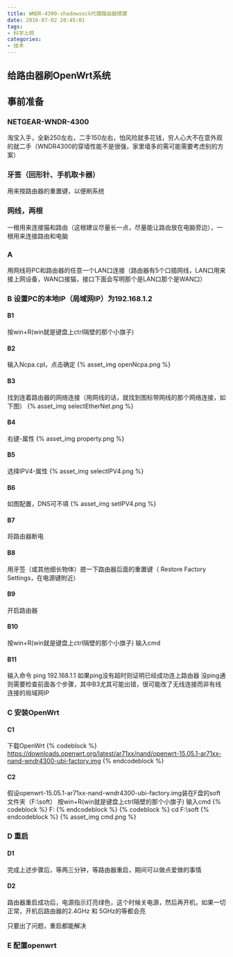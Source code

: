 ```yaml
---
title: WNDR-4300-shadowsock代理路由器搭建
date: 2016-07-02 20:45:01
tags:
- 科学上网
categories:
- 技术
---
```

## 给路由器刷OpenWrt系统

## 事前准备
###  NETGEAR-WNDR-4300
淘宝入手，全新250左右，二手150左右，怕风险就多花钱，穷人心大不在意外观的就二手（WNDR4300的穿墙性能不是很强，家里墙多的需可能需要考虑别的方案）
### 牙签（回形针、手机取卡器）
用来按路由器的重置键，以便刷系统
### 网线，两根
一根用来连接猫和路由（这根建议尽量长一点，尽量能让路由放在电脑旁边），一根用来连接路由和电脑


### A 
用网线将PC和路由器的任意一个LAN口连接（路由器有5个口插网线，LAN口用来接上网设备，WAN口接猫，接口下面会写明那个是LAN口那个是WAN口）

### B 设置PC的本地IP（局域网IP）为192.168.1.2
#### B1 
按win+R(win就是键盘上ctrl隔壁的那个小旗子)
#### B2 
输入Ncpa.cpl，点击确定
{% asset_img openNcpa.png %}
#### B3
找到连着路由器的网络连接（用网线的话，就找到图标带网线的那个网络连接，如下图）
{% asset_img selectEtherNet.png %}
#### B4 
右键-属性
{% asset_img property.png %}
#### B5 
选择IPV4-属性
{% asset_img selectIPV4.png %}
#### B6 
如图配置，DNS可不填
{% asset_img setIPV4.png %}
#### B7 
将路由器断电
#### B8 
用牙签（或其他细长物体）摁一下路由器后面的重置键（ Restore Factory Settings，在电源键附近）
#### B9 
开启路由器
#### B10
按win+R(win就是键盘上ctrl隔壁的那个小旗子) 输入cmd
#### B11 
输入命令
ping 192.168.1.1
如果ping没有超时则证明已经成功连上路由器
没ping通则需要检查前面各个步骤，其中B3尤其可能出错，很可能改了无线连接而非有线连接的局域网IP

### C 安装OpenWrt
#### C1
下载OpenWrt
{% codeblock %}
https://downloads.openwrt.org/latest/ar71xx/nand/openwrt-15.05.1-ar71xx-nand-wndr4300-ubi-factory.img
{% endcodeblock %}
#### C2
假设openwrt-15.05.1-ar71xx-nand-wndr4300-ubi-factory.img装在F盘的soft文件夹（F:\soft）
按win+R(win就是键盘上ctrl隔壁的那个小旗子) 输入cmd
{% codeblock %}
F:
{% endcodeblock %}
{% codeblock %}
cd F:\soft
{% endcodeblock %}
{% asset_img cmd.png %}

### D 重启
#### D1 
完成上述步骤后，等两三分钟，等路由器重启，期间可以做点爱做的事情
#### D2
路由器重启成功后，电源指示灯亮绿色，这个时候关电源，然后再开机，如果一切正常，开机后路由器的2.4GHz 和 5GHz的等都会亮

只要出了问题，重启都能解决

### E 配置openwrt
